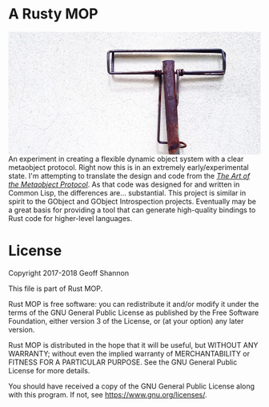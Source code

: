 # A Rusty MOP

<img src="https://github.com/RadicalZephyr/rust-mop/raw/56f6de47ea5449e13e02775b836735c093fca066/assets/rusty_mop.jpg"
     alt="Rusty Mop" align="right" />

An experiment in creating a flexible dynamic object system with a
clear metaobject protocol. Right now this is in an extremely
early/experimental state. I'm attempting to translate the design and
code from the [_The Art of the Metaobject Protocol_][mop-book]. As that
code was designed for and written in Common Lisp, the differences
are... substantial. This project is similar in spirit to the GObject
and GObject Introspection projects. Eventually may be a great basis
for providing a tool that can generate high-quality bindings to Rust
code for higher-level languages.


[mop-book]: https://mitpress.mit.edu/books/art-metaobject-protocol

# License

Copyright 2017-2018 Geoff Shannon

This file is part of Rust MOP.

Rust MOP is free software: you can redistribute it and/or modify it
under the terms of the GNU General Public License as published by the
Free Software Foundation, either version 3 of the License, or (at your
option) any later version.

Rust MOP is distributed in the hope that it will be useful, but
WITHOUT ANY WARRANTY; without even the implied warranty of
MERCHANTABILITY or FITNESS FOR A PARTICULAR PURPOSE.  See the GNU
General Public License for more details.

You should have received a copy of the GNU General Public License
along with this program.  If not, see <https://www.gnu.org/licenses/>.
